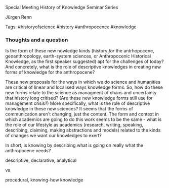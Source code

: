 Special Meeting History of Knowledge Seminar Series

Jürgen Renn

Tags: #historyofscience #history #anthropocence #knowledge

### Thoughts and a question
Is the form of these new nowledge kinds  (history *for* the antrhopocene, geoanthropology, earth-system sciences, or Anthropocenic Historical Knowledge, as the first speaker suggested) apt for the challenges of today? And concretely, what is the role of descriptive knowledges in creating new forms of knowledge for the anthropocene?

These new proposals for the ways in which we do science and humanities are critical of linear and localised ways knowledge forms. So, how do these new forms relate to the science as managment of chaos and uncertainty that history long critised? (Are these new knowledge forms still use for management crisis?) More specifically, what is the role of descriptive knowledge in these new sciences? It seems that the forms of communication aren't changing, just the content. The form and context in which academics are going to do this work seems to be the same - what is the role of our lifestyle as academics (research, writing, speaking, describing, claiming, making abstractions and models) related to the kinds of changes we want our knowledges to exert?

In short, is knowing by describing what is going on really what the anthropocene needs?

descriptive, declarative, analytical

vs

procedural, knowing-how knowledge




